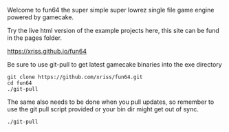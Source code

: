 Welcome to fun64 the super simple super lowrez single file game engine 
powered by gamecake.

Try the live html version of the example projects here, this site can be fund in the pages folder.

https://xriss.github.io/fun64

Be sure to use git-pull to get latest gamecake binaries into the exe directory

	git clone https://github.com/xriss/fun64.git
	cd fun64
	./git-pull

The same also needs to be done when you pull updates, so remember to 
use the git pull script provided or your bin dir might get out of sync.

	./git-pull
